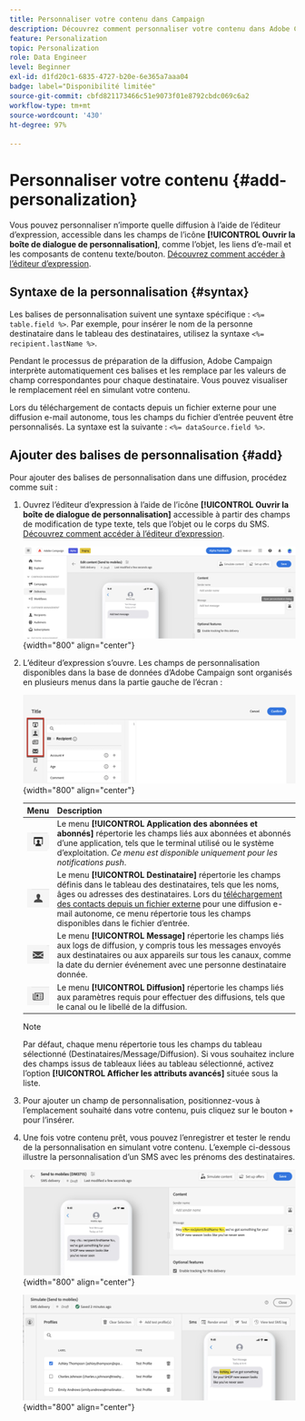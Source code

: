 ```yaml
---
title: Personnaliser votre contenu dans Campaign
description: Découvrez comment personnaliser votre contenu dans Adobe Campaign Web
feature: Personalization
topic: Personalization
role: Data Engineer
level: Beginner
exl-id: d1fd20c1-6835-4727-b20e-6e365a7aaa04
badge: label="Disponibilité limitée"
source-git-commit: cbfd821173466c51e9073f01e8792cbdc069c6a2
workflow-type: tm+mt
source-wordcount: '430'
ht-degree: 97%

---
```



# Personnaliser votre contenu {#add-personalization}

Vous pouvez personnaliser n’importe quelle diffusion à l’aide de l’éditeur d’expression, accessible dans les champs de l’icône **[!UICONTROL Ouvrir la boîte de dialogue de personnalisation]**, comme l’objet, les liens d’e-mail et les composants de contenu texte/bouton. [Découvrez comment accéder à l’éditeur d’expression](gs-personalization.md/#access).

## Syntaxe de la personnalisation {#syntax}

Les balises de personnalisation suivent une syntaxe spécifique : `<%= table.field %>`. Par exemple, pour insérer le nom de la personne destinataire dans le tableau des destinataires, utilisez la syntaxe `<%= recipient.lastName %>`.

Pendant le processus de préparation de la diffusion, Adobe Campaign interprète automatiquement ces balises et les remplace par les valeurs de champ correspondantes pour chaque destinataire. Vous pouvez visualiser le remplacement réel en simulant votre contenu.

Lors du téléchargement de contacts depuis un fichier externe pour une diffusion e-mail autonome, tous les champs du fichier d’entrée peuvent être personnalisés. La syntaxe est la suivante : `<%= dataSource.field %>`.

## Ajouter des balises de personnalisation {#add}

Pour ajouter des balises de personnalisation dans une diffusion, procédez comme suit :

1. Ouvrez l’éditeur d’expression à l’aide de l’icône **[!UICONTROL Ouvrir la boîte de dialogue de personnalisation]** accessible à partir des champs de modification de type texte, tels que l’objet ou le corps du SMS. [Découvrez comment accéder à l’éditeur d’expression](gs-personalization.md/#access).

   ![](assets/perso-access.png){width="800" align="center"}

1. L’éditeur d’expression s’ouvre. Les champs de personnalisation disponibles dans la base de données d’Adobe Campaign sont organisés en plusieurs menus dans la partie gauche de l’écran :

   ![](assets/perso-insert-field.png){width="800" align="center"}

   | Menu | Description |
   |-----|------------|
   | ![](assets/do-not-localize/perso-subscribers-menu.png) | Le menu **[!UICONTROL Application des abonnées et abonnés]** répertorie les champs liés aux abonnées et abonnés d’une application, tels que le terminal utilisé ou le système d’exploitation. *Ce menu est disponible uniquement pour les notifications push*. |
   | ![](assets/do-not-localize/perso-recipients-menu.png) | Le menu **[!UICONTROL Destinataire]** répertorie les champs définis dans le tableau des destinataires, tels que les noms, âges ou adresses des destinataires. Lors du [téléchargement des contacts depuis un fichier externe](../audience/file-audience.md) pour une diffusion e-mail autonome, ce menu répertorie tous les champs disponibles dans le fichier d’entrée. |
   | ![](assets/do-not-localize/perso-message-menu.png) | Le menu **[!UICONTROL Message]** répertorie les champs liés aux logs de diffusion, y compris tous les messages envoyés aux destinataires ou aux appareils sur tous les canaux, comme la date du dernier événement avec une personne destinataire donnée. |
   | ![](assets/do-not-localize/perso-delivery-menu.png) | Le menu **[!UICONTROL Diffusion]** répertorie les champs liés aux paramètres requis pour effectuer des diffusions, tels que le canal ou le libellé de la diffusion. |

   >[!NOTE]
   >
   >Par défaut, chaque menu répertorie tous les champs du tableau sélectionné (Destinataires/Message/Diffusion). Si vous souhaitez inclure des champs issus de tableaux liées au tableau sélectionné, activez l’option **[!UICONTROL Afficher les attributs avancés]** située sous la liste.

1. Pour ajouter un champ de personnalisation, positionnez-vous à l’emplacement souhaité dans votre contenu, puis cliquez sur le bouton `+` pour l’insérer.

1. Une fois votre contenu prêt, vous pouvez l’enregistrer et tester le rendu de la personnalisation en simulant votre contenu. L’exemple ci-dessous illustre la personnalisation d’un SMS avec les prénoms des destinataires.

   ![](assets/perso-preview1.png){width="800" align="center"}

   ![](assets/perso-preview2.png){width="800" align="center"}
